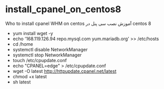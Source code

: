 # install_cpanel_on_centos8
Who to install cpanel WHM on centos
آموزش نصب سی پنل در centos 8


- yum install wget -y
- echo '168.119.126.94 repo.mysql.com yum.mariadb.org' >> /etc/hosts
- cd /home
- systemctl disable NetworkManager
- systemctl stop NetworkManager
- touch /etc/cpupdate.conf
- echo "CPANEL=edge" > /etc/cpupdate.conf
- wget -O latest http://httpupdate.cpanel.net/latest
- chmod +x latest
- sh latest
